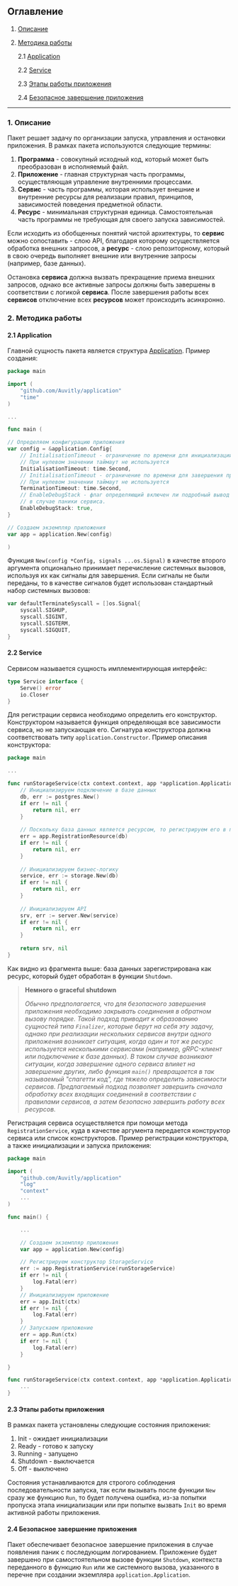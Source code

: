## Оглавление
1. [Описание](#desc)
2. [Методика работы](#work)

    2.1 [Application](#application)
    
    2.2 [Service](#service)

    2.3 [Этапы работы приложения](#state)

    2.4 [Безопасное завершение приложения](#graceful)
---

<a name="desc"></a>
### 1. Описание

Пакет решает задачу по организации запуска, управления и остановки приложения.
В рамках пакета используются следующие термины:

1. **Программа** - совокупный исходный код, который может быть преобразован в исполняемый файл.
2. **Приложение** - главная структурная часть программы, осуществляющая управление внутренними процессами.
3. **Сервис** - часть программы, которая использует внешние и внутренние ресурсы для реализации правил, 
принципов, зависимостей поведения предметной области.
4. **Ресурс** - минимальная структурная единица. Самостоятельная часть программы не требующая для своего 
запуска зависимостей.

Если исходить из обобщенных понятий чистой архитектуры, то **сервис** можно сопоставить - слою API, благодаря которому 
осуществляется обработка внешних запросов, а **ресурс** - слою репозиторному, который в свою очередь выполняет внешние 
или внутренние запросы (например, базе данных). 

Остановка **сервиса** должна вызвать прекращение приема внешних запросов, однако все активные запросы должны быть 
завершены в соответствии с логикой **сервиса**. После завершения работы всех **сервисов** отключение всех **ресурсов** 
может происходить асинхронно. 

<a name="work"></a>
### 2. Методика работы

<a name="application"></a>
#### 2.1 Application

Главной сущность пакета является структура [Application](https://github.com/Auvitly/application/blob/e13a0dbd066e946908eaabb410cc1b00a9e57931/application.go#L15).
Пример создания:

````go
package main

import (
	"github.com/Auvitly/application"
	"time"
)

...

func main (

// Определяем конфигурацию приложения
var config = &application.Config{
	// InitialisationTimeout - ограничение по времени для инициализации.
	// При нулевом значении таймаут не используется
	InitialisationTimeout: time.Second,
	// InitialisationTimeout - ограничение по времени для завершения приложения.
	// При нулевом значении таймаут не используется
	TerminationTimeout: time.Second,
	// EnableDebugStack - флаг определяющий включен ли подробный вывод ошибки 
	// в случае паники сервиса.
	EnableDebugStack: true,
}

// Создаем экземпляр приложения
var app = application.New(config)

)
````

Функция `New(config *Config, signals ...os.Signal)` в качестве второго аргумента опционально принимает перечисление системных 
вызовов, используя их как сигналы для завершения. Если сигналы не были переданы, то в качестве сигналов будет
использован стандартный набор системных вызовов:

````go
var defaultTerminateSyscall = []os.Signal{
	syscall.SIGHUP,
	syscall.SIGINT,
	syscall.SIGTERM,
	syscall.SIGQUIT,
}
````

<a name="service"></a>
#### 2.2 Service

Сервисом называется сущность имплементирующая интерфейс:

````go
type Service interface {
	Serve() error
	io.Closer
}
````

Для регистрации сервиса необходимо определить его конструктор. Конструктором называется
функция определяющая все зависимости сервиса, но не запускающая его. Сигнатура конструктора
должна соответствовать типу `application.Constructor`. Пример описания конструктора:

````go
package main

...

func runStorageService(ctx context.context, app *application.Application) (application.Service, error) {
	// Инициализируем подключение в базе данных
	db, err := postgres.New()
	if err != nil {
		return nil, err
	}
	
	// Поскольку база данных является ресурсом, то регистрируем его в приложении
	err = app.RegistrationResource(db)
	if err != nil {
		return nil, err
	}
	
	// Инициализируем бизнес-логику
	service, err := storage.New(db)
	if err != nil {
		return nil, err
	}
	
	// Инициализируем API
	srv, err := server.New(service)
	if err != nil {
		return nil, err
	}
	
	return srv, nil
}
````

Как видно из фрагмента выше: база данных зарегистрирована как ресурс, который будет обработан в функции `Shutdown`. 

>**Немного о graceful shutdown**
>
>_Обычно предполагается, что для безопасного завершения приложения необходимо закрывать соединения в обратном вызову
порядке. Такой подход приводит к образованию сущностей типа `Finalizer`, которые берут на себя эту задачу, однако
при реализации нескольких сервисов внутри одного приложения возникает ситуация, когда один и тот же ресурс используется
несколькими сервисами (например, gRPC-клиент или подключение к базе данных). В таком случае возникают ситуации, 
когда завершение одного сервиса влияет на завершение других, либо функция `main()` превращается в так называемый 
"спагетти код", где тяжело определить зависимости сервисов. Предлагаемый подход позволяет завершить сначала обработку всех входящих
соединений в соответствии с правилами сервисов, а затем безопасно завершить работу всех ресурсов._

Регистрация сервиса осуществляется при помощи метода `RegistrationService`, куда в качестве аргумента передается 
конструктор сервиса или список конструкторов. Пример регистрации конструктора, а также инициализации 
и запуска приложения:

````go
package main

import (
    "github.com/Auvitly/application"
    "log"
    "context"
    ...
)

func main() {

	...

	// Создаем экземпляр приложения
	var app = application.New(config)

	// Регистрируем конструктор StorageService
	err := app.RegistrationService(runStorageService)
	if err != nil {
		log.Fatal(err)
	}
	// Инициализируем приложение
	err = app.Init(ctx)
	if err != nil {
		log.Fatal(err)
    }
	// Запускаем приложение
	err = app.Run(ctx)
	if err != nil {
		log.Fatal(err)
	}

}

func runStorageService(ctx context.context, app *application.Application) (application.Service, error) {
	...
}

````

<a name="state"></a>
#### 2.3 Этапы работы приложения

В рамках пакета установлены следующие состояния приложения:

1. Init - ожидает инициализации
2. Ready - готово к запуску
3. Running - запущено
4. Shutdown - выключается
5. Off - выключено

Состояния устанавливаются для строгого соблюдения последовательности запуска, так если вызывать после функции
`New` сразу же функцию `Run`, то будет получена ошибка, из-за попытки пропуска этапа инициализации или при попытке 
вызвать `Init` во время активной работы приложения.

<a name="graceful"></a>
#### 2.4 Безопасное завершение приложения

Пакет обеспечивает безопасное завершение приложения в случае появления паник с последующим логированием. 
Приложение будет завершено при самостоятельном вызове функции `Shutdown`, контекста переданного в функцию `Run` 
или же системного вызова, указанного в перечне при создании экземпляра `application.Application`.

